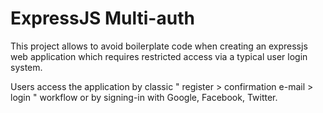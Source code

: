 # ExpressJS Multi-auth #

This project allows to avoid boilerplate code when creating an expressjs web application which requires restricted access via a typical user login system.

Users access the application by classic " register > confirmation e-mail > login " workflow or by signing-in with Google, Facebook, Twitter.
